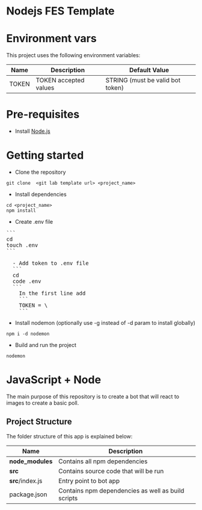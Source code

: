 # Nodejs FES Template

# Environment vars
This project uses the following environment variables:

| Name                          | Description                         | Default Value                                  |
| ----------------------------- | ------------------------------------| -----------------------------------------------|
|TOKEN           | TOKEN accepted values            | STRING (must be valid bot token)      |


# Pre-requisites
- Install [Node.js](https://nodejs.org/en/)


# Getting started
- Clone the repository
```
git clone  <git lab template url> <project_name>
```
- Install dependencies
```
cd <project_name>
npm install
```
- Create .env file
<pre>
```
cd <project_name>
touch .env
```

  - Add token to .env file
  ```
  cd <project_name>
  code .env
  ```
    In the first line add
    ```
    TOKEN = \<discord bot token from dev portal\>
    ```
</pre>
- Install nodemon (optionally use -g instead of -d param to install globally)
```
npm i -d nodemon
```
- Build and run the project
```
nodemon
```  

# JavaScript + Node 
The main purpose of this repository is to create a bot that will react to images to create a basic poll.  


## Project Structure
The folder structure of this app is explained below:

| Name | Description |
| ------------------------ | --------------------------------------------------------------------------------------------- |
| **node_modules**         | Contains all  npm dependencies                                                            |
| **src**                  | Contains  source code that will be run                                                    |
| **src**/index.js         | Entry point to bot app                                                                  |
| package.json             | Contains npm dependencies as well as build scripts  | tsconfig.json            |